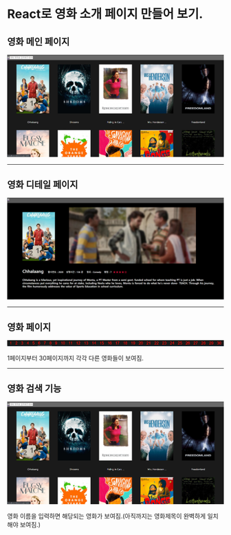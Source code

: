 # React로 영화 소개 페이지 만들어 보기.

## 영화 메인 페이지

<img src="./images/MovieMain.png">

---

## 영화 디테일 페이지

<img src="https://github.com/MSeoJun/React_movie_page/blob/master/images/MovieDetail.PNG?raw=true">

---

## 영화 페이지

<img src="./images/MovieNumber.png">

1페이지부터 30페이지까지 각각 다른 영화들이 보여짐.

---

## 영화 검색 기능

<img src="./images/MovieMain.png">

영화 이름을 입력하면 해당되는 영화가 보여짐.(아직까지는 영화제목이 완벽하게 일치해야 보여짐.)
